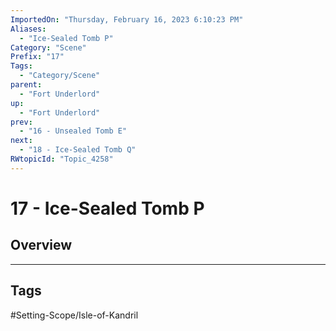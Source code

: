 ```yaml
---
ImportedOn: "Thursday, February 16, 2023 6:10:23 PM"
Aliases:
  - "Ice-Sealed Tomb P"
Category: "Scene"
Prefix: "17"
Tags:
  - "Category/Scene"
parent:
  - "Fort Underlord"
up:
  - "Fort Underlord"
prev:
  - "16 - Unsealed Tomb E"
next:
  - "18 - Ice-Sealed Tomb Q"
RWtopicId: "Topic_4258"
---
```

# 17 - Ice-Sealed Tomb P
## Overview

---
## Tags
#Setting-Scope/Isle-of-Kandril

